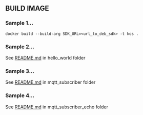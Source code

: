## BUILD IMAGE
### Sample 1...

```
docker build --build-arg SDK_URL=<url_to_deb_sdk> -t kos .
```

### Sample 2...

See [README.md](/hello_world/README.md) in hello_world folder


### Sample 3...

See [README.md](/mqtt_subscriber/README.md) in mqtt_subscriber folder


### Sample 4...

See [README.md](/mqtt_subscriber_echo/README.md) in mqtt_subscriber_echo folder


